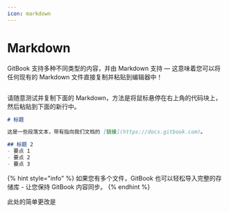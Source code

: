 ```yaml
---
icon: markdown
---
```


# Markdown

GitBook 支持多种不同类型的内容，并由 Markdown 支持 — 这意味着您可以将任何现有的 Markdown 文件直接复制并粘贴到编辑器中！

<figure><img src="https://gitbookio.github.io/onboarding-template-images/markdown-hero.png" alt=""><figcaption></figcaption></figure>

请随意测试并复制下面的 Markdown，方法是将鼠标悬停在右上角的代码块上，然后粘贴到下面的新行中。

```markdown
# 标题

这是一些段落文本，带有指向我们文档的 [链接](https://docs.gitbook.com)。

## 标题 2
- 要点 1
- 要点 2
- 要点 3
```

{% hint style="info" %}
如果您有多个文件，GitBook 也可以轻松导入完整的存储库 - 让您保持 GitBook 内容同步。
{% endhint %}

此处的简单更改是

